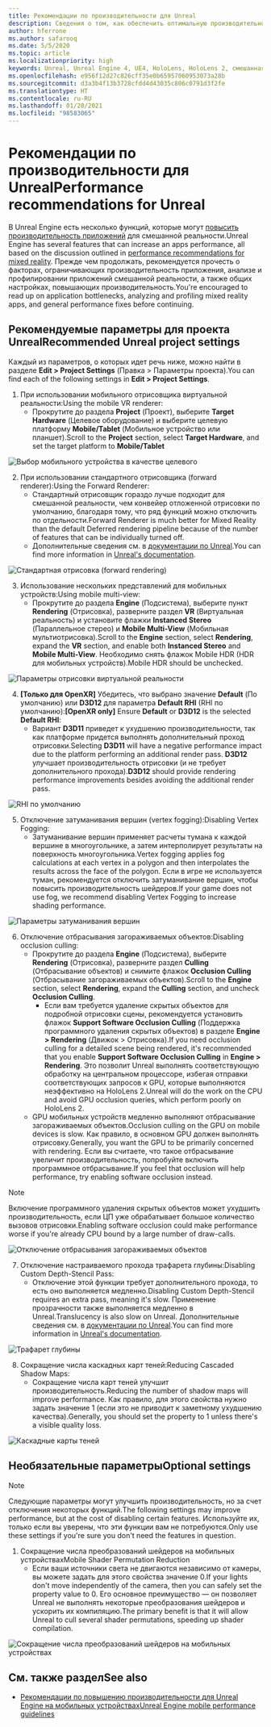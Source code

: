```yaml
---
title: Рекомендации по производительности для Unreal
description: Сведения о том, как обеспечить оптимальную производительность приложений смешанной реальности с помощью рекомендуемых параметров проекта Unreal.
author: hferrone
ms.author: safarooq
ms.date: 5/5/2020
ms.topic: article
ms.localizationpriority: high
keywords: Unreal, Unreal Engine 4, UE4, HoloLens, HoloLens 2, смешанная реальность, производительность, оптимизация, параметры, документация
ms.openlocfilehash: e956f12d27c826cff35e0b65957060953073a28b
ms.sourcegitcommit: d3a3b4f13b3728cfdd4d43035c806c0791d3f2fe
ms.translationtype: HT
ms.contentlocale: ru-RU
ms.lasthandoff: 01/20/2021
ms.locfileid: "98583065"
---
```

# <a name="performance-recommendations-for-unreal"></a><span data-ttu-id="724bc-104">Рекомендации по производительности для Unreal</span><span class="sxs-lookup"><span data-stu-id="724bc-104">Performance recommendations for Unreal</span></span>

<span data-ttu-id="724bc-105">В Unreal Engine есть несколько функций, которые могут [повысить производительность приложений](../platform-capabilities-and-apis/understanding-performance-for-mixed-reality.md) для смешанной реальности.</span><span class="sxs-lookup"><span data-stu-id="724bc-105">Unreal Engine has several features that can increase an apps performance, all based on the discussion outlined in [performance recommendations for mixed reality](../platform-capabilities-and-apis/understanding-performance-for-mixed-reality.md).</span></span> <span data-ttu-id="724bc-106">Прежде чем продолжать, рекомендуется прочесть о факторах, ограничивающих производительность приложения, анализе и профилировании приложений смешанной реальности, а также общих настройках, повышающих производительность.</span><span class="sxs-lookup"><span data-stu-id="724bc-106">You're encouraged to read up on application bottlenecks, analyzing and profiling mixed reality apps, and general performance fixes before continuing.</span></span>

## <a name="recommended-unreal-project-settings"></a><span data-ttu-id="724bc-107">Рекомендуемые параметры для проекта Unreal</span><span class="sxs-lookup"><span data-stu-id="724bc-107">Recommended Unreal project settings</span></span>

<span data-ttu-id="724bc-108">Каждый из параметров, о которых идет речь ниже, можно найти в разделе **Edit > Project Settings** (Правка > Параметры проекта).</span><span class="sxs-lookup"><span data-stu-id="724bc-108">You can find each of the following settings in **Edit > Project Settings**.</span></span>

1. <span data-ttu-id="724bc-109">При использовании мобильного отрисовщика виртуальной реальности:</span><span class="sxs-lookup"><span data-stu-id="724bc-109">Using the mobile VR renderer:</span></span>
    * <span data-ttu-id="724bc-110">Прокрутите до раздела **Project** (Проект), выберите **Target Hardware** (Целевое оборудование) и выберите целевую платформу **Mobile/Tablet** (Мобильное устройство или планшет).</span><span class="sxs-lookup"><span data-stu-id="724bc-110">Scroll to the **Project** section, select **Target Hardware**, and set the target platform to **Mobile/Tablet**</span></span>

![Выбор мобильного устройства в качестве целевого](images/unreal/performance-recommendations-img-01.png)

2. <span data-ttu-id="724bc-112">При использовании стандартного отрисовщика (forward renderer):</span><span class="sxs-lookup"><span data-stu-id="724bc-112">Using the Forward Renderer:</span></span> 
    * <span data-ttu-id="724bc-113">Стандартный отрисовщик гораздо лучше подходит для смешанной реальности, чем конвейер отложенной отрисовки по умолчанию, благодаря тому, что ряд функций можно отключить по отдельности.</span><span class="sxs-lookup"><span data-stu-id="724bc-113">Forward Renderer is much better for Mixed Reality than the default Deferred rendering pipeline because of the number of features that can be individually turned off.</span></span> 
    * <span data-ttu-id="724bc-114">Дополнительные сведения см. в [документации по Unreal](https://docs.unrealengine.com/Platforms/VR/DevelopVR/VRPerformance/index.html).</span><span class="sxs-lookup"><span data-stu-id="724bc-114">You can find more information in [Unreal's documentation](https://docs.unrealengine.com/Platforms/VR/DevelopVR/VRPerformance/index.html).</span></span>

![Стандартная отрисовка (forward rendering)](images/unreal/performance-recommendations-img-04.png)

3. <span data-ttu-id="724bc-116">Использование нескольких представлений для мобильных устройств:</span><span class="sxs-lookup"><span data-stu-id="724bc-116">Using mobile multi-view:</span></span>
    * <span data-ttu-id="724bc-117">Прокрутите до раздела **Engine** (Подсистема), выберите пункт **Rendering** (Отрисовка), разверните раздел **VR** (Виртуальная реальность) и установите флажки **Instanced Stereo** (Параллельное стерео) и **Mobile Multi-View** (Мобильная мультиотрисовка).</span><span class="sxs-lookup"><span data-stu-id="724bc-117">Scroll to the **Engine** section, select **Rendering**, expand the **VR** section, and enable both **Instanced Stereo** and **Mobile Multi-View**.</span></span> <span data-ttu-id="724bc-118">Необходимо снять флажок Mobile HDR (HDR для мобильных устройств).</span><span class="sxs-lookup"><span data-stu-id="724bc-118">Mobile HDR should be unchecked.</span></span>

![Параметры отрисовки виртуальной реальности](images/unreal/performance-recommendations-img-03.png)

4. <span data-ttu-id="724bc-120">**[Только для OpenXR]** Убедитесь, что выбрано значение **Default** (По умолчанию) или **D3D12** для параметра **Default RHI** (RHI по умолчанию):</span><span class="sxs-lookup"><span data-stu-id="724bc-120">**[OpenXR only]** Ensure **Default** or **D3D12** is the selected **Default RHI**:</span></span>
    * <span data-ttu-id="724bc-121">Вариант **D3D11** приведет к ухудшению производительности, так как платформе придется выполнять дополнительный проход отрисовки.</span><span class="sxs-lookup"><span data-stu-id="724bc-121">Selecting **D3D11** will have a negative performance impact due to the platform performing an additional render pass.</span></span> <span data-ttu-id="724bc-122">**D3D12** улучшает производительность отрисовки (и не требует дополнительного прохода).</span><span class="sxs-lookup"><span data-stu-id="724bc-122">**D3D12** should provide rendering performance improvements besides avoiding the additional render pass.</span></span>

![RHI по умолчанию](images/unreal/performance-recommendations-img-09.png)

5. <span data-ttu-id="724bc-124">Отключение затуманивания вершин (vertex fogging):</span><span class="sxs-lookup"><span data-stu-id="724bc-124">Disabling Vertex Fogging:</span></span> 
    * <span data-ttu-id="724bc-125">Затуманивание вершин применяет расчеты тумана к каждой вершине в многоугольнике, а затем интерполирует результаты на поверхность многоугольника.</span><span class="sxs-lookup"><span data-stu-id="724bc-125">Vertex fogging applies fog calculations at each vertex in a polygon and then interpolates the results across the face of the polygon.</span></span> <span data-ttu-id="724bc-126">Если в игре не используется туман, рекомендуется отключить затуманивание вершин, чтобы повысить производительность шейдеров.</span><span class="sxs-lookup"><span data-stu-id="724bc-126">If your game does not use fog, we recommend disabling Vertex Fogging to increase shading performance.</span></span>

![Параметры затуманивания вершин](images/unreal/performance-recommendations-img-05.png)

6. <span data-ttu-id="724bc-128">Отключение отбрасывания загораживаемых объектов:</span><span class="sxs-lookup"><span data-stu-id="724bc-128">Disabling occlusion culling:</span></span>
    * <span data-ttu-id="724bc-129">Прокрутите до раздела **Engine** (Подсистема), выберите **Rendering** (Отрисовка), разверните раздел **Culling** (Отбрасывание объектов) и снимите флажок **Occlusion Culling** (Отбрасывание загораживаемых объектов).</span><span class="sxs-lookup"><span data-stu-id="724bc-129">Scroll to the **Engine** section, select **Rendering**, expand the **Culling** section, and uncheck **Occlusion Culling**.</span></span>
        + <span data-ttu-id="724bc-130">Если вам требуется удаление скрытых объектов для подробной отрисовки сцены, рекомендуется установить флажок **Support Software Occlusion Culling** (Поддержка программного удаления скрытых объектов) в разделе **Engine > Rendering** (Движок > Отрисовка).</span><span class="sxs-lookup"><span data-stu-id="724bc-130">If you need occlusion culling for a detailed scene being rendered, it's recommended that you enable **Support Software Occlusion Culling** in **Engine > Rendering**.</span></span> <span data-ttu-id="724bc-131">Это позволит Unreal выполнять соответствующую обработку на центральном процессоре, избегая отправки соответствующих запросов к GPU, которые выполняются неэффективно на HoloLens 2.</span><span class="sxs-lookup"><span data-stu-id="724bc-131">Unreal will do the work on the CPU and avoid GPU occlusion queries, which perform poorly on HoloLens 2.</span></span>
    * <span data-ttu-id="724bc-132">GPU мобильных устройств медленно выполняют отбрасывание загораживаемых объектов.</span><span class="sxs-lookup"><span data-stu-id="724bc-132">Occlusion culling on the GPU on mobile devices is slow.</span></span> <span data-ttu-id="724bc-133">Как правило, в основном GPU должен выполнять отрисовку.</span><span class="sxs-lookup"><span data-stu-id="724bc-133">Generally, you want the GPU to be primarily concerned with rendering.</span></span> <span data-ttu-id="724bc-134">Если вы считаете, что такое отбрасывание увеличит производительность, попробуйте включить программное отбрасывание.</span><span class="sxs-lookup"><span data-stu-id="724bc-134">If you feel that occlusion will help performance, try enabling software occlusion instead.</span></span> 

> [!NOTE]
> <span data-ttu-id="724bc-135">Включение программного удаления скрытых объектов может ухудшить производительность, если ЦП уже обрабатывает большое количество вызовов отрисовки.</span><span class="sxs-lookup"><span data-stu-id="724bc-135">Enabling software occlusion could make performance worse if you're already CPU bound by a large number of draw-calls.</span></span>

![Отключение отбрасывания загораживаемых объектов](images/unreal/performance-recommendations-img-02.png)

7. <span data-ttu-id="724bc-137">Отключение настраиваемого прохода трафарета глубины:</span><span class="sxs-lookup"><span data-stu-id="724bc-137">Disabling Custom Depth-Stencil Pass:</span></span>
    * <span data-ttu-id="724bc-138">Отключение этой функции требует дополнительного прохода, то есть оно выполняется медленно.</span><span class="sxs-lookup"><span data-stu-id="724bc-138">Disabling Custom Depth-Stencil requires an extra pass, meaning it's slow.</span></span> <span data-ttu-id="724bc-139">Применение прозрачности также выполняется медленно в Unreal.</span><span class="sxs-lookup"><span data-stu-id="724bc-139">Translucency is also slow on Unreal.</span></span> <span data-ttu-id="724bc-140">Дополнительные сведения см. в [документации по Unreal](https://docs.unrealengine.com/Engine/Performance/Guidelines/index.html).</span><span class="sxs-lookup"><span data-stu-id="724bc-140">You can find more information in [Unreal's documentation](https://docs.unrealengine.com/Engine/Performance/Guidelines/index.html).</span></span>

![Трафарет глубины](images/unreal/performance-recommendations-img-06.png)

8. <span data-ttu-id="724bc-142">Сокращение числа каскадных карт теней:</span><span class="sxs-lookup"><span data-stu-id="724bc-142">Reducing Cascaded Shadow Maps:</span></span> 
    * <span data-ttu-id="724bc-143">Сокращение числа карт теней улучшит производительность.</span><span class="sxs-lookup"><span data-stu-id="724bc-143">Reducing the number of shadow maps will improve performance.</span></span> <span data-ttu-id="724bc-144">Как правило, для этого свойства нужно задать значение 1 (если это не приводит к заметному ухудшению качества).</span><span class="sxs-lookup"><span data-stu-id="724bc-144">Generally, you should set the property to 1 unless there's a visible quality loss.</span></span> 

![Каскадные карты теней](images/unreal/performance-recommendations-img-07.png)

## <a name="optional-settings"></a><span data-ttu-id="724bc-146">Необязательные параметры</span><span class="sxs-lookup"><span data-stu-id="724bc-146">Optional settings</span></span>

> [!NOTE]
> <span data-ttu-id="724bc-147">Следующие параметры могут улучшить производительность, но за счет отключения некоторых функций.</span><span class="sxs-lookup"><span data-stu-id="724bc-147">The following settings may improve performance, but at the cost of disabling certain features.</span></span> <span data-ttu-id="724bc-148">Используйте их, только если вы уверены, что эти функции вам не потребуются.</span><span class="sxs-lookup"><span data-stu-id="724bc-148">Only use these settings if you're sure you don't need the features in question.</span></span>

1. <span data-ttu-id="724bc-149">Сокращение числа преобразований шейдеров на мобильных устройствах</span><span class="sxs-lookup"><span data-stu-id="724bc-149">Mobile Shader Permutation Reduction</span></span>
    * <span data-ttu-id="724bc-150">Если ваши источники света не двигаются независимо от камеры, вы можете задать для этого свойства значение 0.</span><span class="sxs-lookup"><span data-stu-id="724bc-150">If your lights don't move independently of the camera, then you can safely set the property value to 0.</span></span> <span data-ttu-id="724bc-151">Его основное преимущество — он позволяет Unreal не выполнять некоторые преобразования шейдеров и ускорить их компиляцию.</span><span class="sxs-lookup"><span data-stu-id="724bc-151">The primary benefit is that it will allow Unreal to cull several shader permutations, speeding up shader compilation.</span></span>

![Сокращение числа преобразований шейдеров на мобильных устройствах](images/unreal/performance-recommendations-img-08.png)

## <a name="see-also"></a><span data-ttu-id="724bc-153">См. также раздел</span><span class="sxs-lookup"><span data-stu-id="724bc-153">See also</span></span>

* [<span data-ttu-id="724bc-154">Рекомендации по повышению производительности для Unreal Engine на мобильных устройствах</span><span class="sxs-lookup"><span data-stu-id="724bc-154">Unreal Engine mobile performance guidelines</span></span>]( https://docs.unrealengine.com/Platforms/Mobile/Performance/index.html)